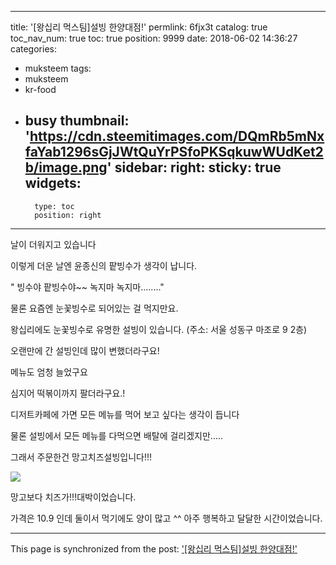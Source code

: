 
---
title: '[왕십리 먹스팀]설빙 한양대점!'
permlink: 6fjx3t
catalog: true
toc_nav_num: true
toc: true
position: 9999
date: 2018-06-02 14:36:27
categories:
- muksteem
tags:
- muksteem
- kr-food
- busy
thumbnail: 'https://cdn.steemitimages.com/DQmRb5mNxfaYab1296sGjJWtQuYrPSfoPKSqkuwWUdKet2b/image.png'
sidebar:
    right:
        sticky: true
widgets:
    -
        type: toc
        position: right
---


날이 더워지고 있습니다

이렇게 더운 날엔 윤종신의 팥빙수가 생각이 납니다.

" 빙수야 팥빙수야~~ 녹지마 녹지마........"

물론 요즘엔 눈꽃빙수로 되어있는 걸 먹지만요.

왕십리에도 눈꽃빙수로 유명한 설빙이 있습니다. 
(주소: 서울 성동구 마조로 9 2층)

오랜만에 간 설빙인데 많이 변했더라구요!

메뉴도 엄청 늘었구요

심지어 떡볶이까지 팔더라구요.!

디저트카페에 가면 모든 메뉴를 먹어 보고 싶다는 생각이 듭니다

물론 설빙에서 모든 메뉴를 다먹으면 배탈에 걸리겠지만.....

그래서 주문한건 망고치즈설빙입니다!!!

![](https://cdn.steemitimages.com/DQmRb5mNxfaYab1296sGjJWtQuYrPSfoPKSqkuwWUdKet2b/image.png)

망고보다 치즈가!!!대박이었습니다.


가격은 10.9 인데 둘이서 먹기에도 양이 많고 ^^ 아주 행복하고 달달한 시간이었습니다.

- - -

This page is synchronized from the post: ['[왕십리 먹스팀]설빙 한양대점!'](https://steemit.com/@virus707/6fjx3t)
